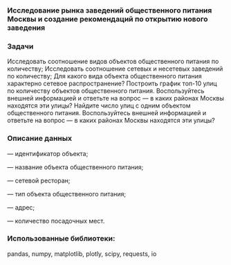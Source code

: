 ### Исследование рынка заведений общественного питания Москвы и создание рекомендаций по открытию нового заведения

### Задачи

Исследовать соотношение видов объектов общественного питания по количеству;
Исследовать соотношение сетевых и несетевых заведений по количеству;
Для какого вида объекта общественного питания характерно сетевое распространение?
Построить график топ-10 улиц по количеству объектов общественного питания. Воспользуйтесь внешней информацией и ответьте на вопрос — в каких районах Москвы находятся эти улицы?
Найдите число улиц с одним объектом общественного питания. Воспользуйтесь внешней информацией и ответьте на вопрос — в каких районах Москвы находятся эти улицы?

### Описание данных

— идентификатор объекта;

— название объекта общественного питания;

— сетевой ресторан;

— тип объекта общественного питания;

— адрес;

— количество посадочных мест.

### Использованные библиотеки:

pandas, numpy, matplotlib, plotly, scipy, requests, io
